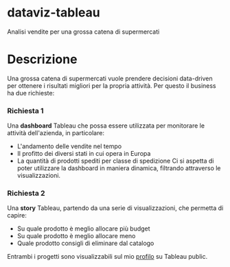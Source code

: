 # dataviz-tableau
Analisi vendite per una grossa catena di supermercati

# Descrizione
Una grossa catena di supermercati vuole prendere decisioni data-driven per ottenere i risultati migliori per la propria attività. Per questo il business ha due richieste:

### Richiesta 1
Una **dashboard** Tableau che possa essere utilizzata per monitorare le attività dell'azienda, in particolare:
  * L'andamento delle vendite nel tempo
  * Il profitto dei diversi stati in cui opera in Europa
  * La quantità di prodotti spediti per classe di spedizione
Ci si aspetta di poter utilizzare la dashboard in maniera dinamica, filtrando attraverso le visualizzazioni.

### Richiesta 2
Una **story** Tableau, partendo da una serie di visualizzazioni, che permetta di capire:
* Su quale prodotto è meglio allocare più budget
* Su quale prodotto è meglio allocare meno
* Quale prodotto consigli di eliminare dal catalogo
 

Entrambi i progetti sono visualizzabili sul mio [profilo](https://public.tableau.com/app/profile/andrea.ricciardelli/vizzes) su Tableau public.
